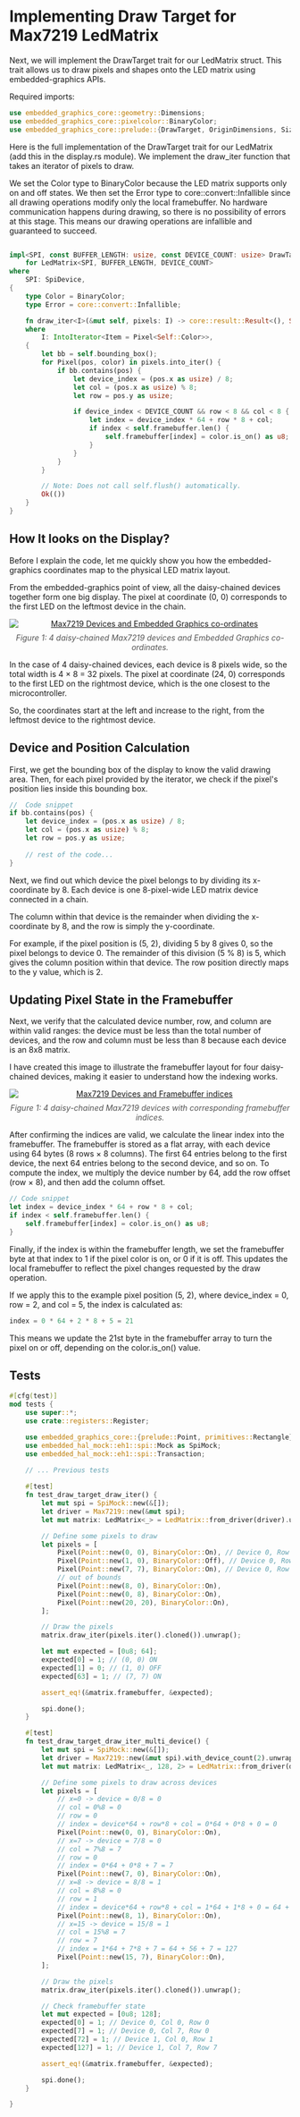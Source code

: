 # Implementing Draw Target for Max7219 LedMatrix

Next, we will implement the DrawTarget trait for our LedMatrix struct. This trait allows us to draw pixels and shapes onto the LED matrix using embedded-graphics APIs.

Required imports:

```rust
use embedded_graphics_core::geometry::Dimensions;
use embedded_graphics_core::pixelcolor::BinaryColor;
use embedded_graphics_core::prelude::{DrawTarget, OriginDimensions, Size};
```

Here is the full implementation of the DrawTarget trait for our LedMatrix (add this in the display.rs module). We implement the draw_iter function that takes an iterator of pixels to draw. 

We set the Color type to BinaryColor because the LED matrix supports only on and off states. We then set the Error type to core::convert::Infallible since all drawing operations modify only the local framebuffer. No hardware communication happens during drawing, so there is no possibility of errors at this stage. This means our drawing operations are infallible and guaranteed to succeed.

```rust

impl<SPI, const BUFFER_LENGTH: usize, const DEVICE_COUNT: usize> DrawTarget
    for LedMatrix<SPI, BUFFER_LENGTH, DEVICE_COUNT>
where
    SPI: SpiDevice,
{
    type Color = BinaryColor;
    type Error = core::convert::Infallible;

    fn draw_iter<I>(&mut self, pixels: I) -> core::result::Result<(), Self::Error>
    where
        I: IntoIterator<Item = Pixel<Self::Color>>,
    {
        let bb = self.bounding_box();
        for Pixel(pos, color) in pixels.into_iter() {
            if bb.contains(pos) {
                let device_index = (pos.x as usize) / 8;
                let col = (pos.x as usize) % 8;
                let row = pos.y as usize;

                if device_index < DEVICE_COUNT && row < 8 && col < 8 {
                    let index = device_index * 64 + row * 8 + col;
                    if index < self.framebuffer.len() {
                        self.framebuffer[index] = color.is_on() as u8;
                    }
                }
            }
        }

        // Note: Does not call self.flush() automatically.
        Ok(())
    }
}
```

## How It looks on the Display?

Before I explain the code, let me quickly show you how the embedded-graphics coordinates map to the physical LED matrix layout.

From the embedded-graphics point of view, all the daisy-chained devices together form one big display. The pixel at coordinate (0, 0) corresponds to the first LED on the leftmost device in the chain.

<div style="text-align: center;">
  <a href="./images/max7219-deviecs-embedded-graphics-co-ordinates.png"><img style="display: block; margin: auto;" alt="Max7219 Devices and Embedded Graphics co-ordinates" src="./images/max7219-deviecs-embedded-graphics-co-ordinates.png"/></a>
  <figcaption style="font-style: italic; margin-top: 8px; color: #555;">
    Figure 1: 4 daisy-chained Max7219 devices and Embedded Graphics co-ordinates.
  </figcaption>
</div> 

In the case of 4 daisy-chained devices, each device is 8 pixels wide, so the total width is 4 × 8 = 32 pixels. The pixel at coordinate (24, 0) corresponds to the first LED on the rightmost device, which is the one closest to the microcontroller.

So, the coordinates start at the left and increase to the right, from the leftmost device to the rightmost device.

## Device and Position Calculation

First, we get the bounding box of the display to know the valid drawing area. Then, for each pixel provided by the iterator, we check if the pixel's position lies inside this bounding box.

```rust
//  Code snippet
if bb.contains(pos) {
    let device_index = (pos.x as usize) / 8;
    let col = (pos.x as usize) % 8;
    let row = pos.y as usize;
    
    // rest of the code...
}
```

Next, we find out which device the pixel belongs to by dividing its x-coordinate by 8. Each device is one 8-pixel-wide LED matrix device connected in a chain.

The column within that device is the remainder when dividing the x-coordinate by 8, and the row is simply the y-coordinate.

For example, if the pixel position is (5, 2), dividing 5 by 8 gives 0, so the pixel belongs to device 0. The remainder of this division (5 % 8) is 5, which gives the column position within that device. The row position directly maps to the y value, which is 2.

## Updating Pixel State in the Framebuffer

Next, we verify that the calculated device number, row, and column are within valid ranges: the device must be less than the total number of devices, and the row and column must be less than 8 because each device is an 8x8 matrix. 

I have created this image to illustrate the framebuffer layout for four daisy-chained devices, making it easier to understand how the indexing works.

<div style="text-align: center;">
  <a href="./images/framebuffer-max7219-deviec-indices.svg"><img style="display: block; margin: auto;" alt="Max7219 Devices and Framebuffer indices" src="./images/framebuffer-max7219-deviec-indices.svg"/></a>
  <figcaption style="font-style: italic; margin-top: 8px; color: #555;">
    Figure 1: 4 daisy-chained Max7219 devices with corresponding framebuffer indices.
  </figcaption>
</div> 


After confirming the indices are valid, we calculate the linear index into the framebuffer. The framebuffer is stored as a flat array, with each device using 64 bytes (8 rows × 8 columns). The first 64 entries belong to the first device, the next 64 entries belong to the second device, and so on. To compute the index, we multiply the device number by 64, add the row offset (row × 8), and then add the column offset.

```rust
// Code snippet
let index = device_index * 64 + row * 8 + col;
if index < self.framebuffer.len() {
    self.framebuffer[index] = color.is_on() as u8;
}
```

Finally, if the index is within the framebuffer length, we set the framebuffer byte at that index to 1 if the pixel color is on, or 0 if it is off. This updates the local framebuffer to reflect the pixel changes requested by the draw operation.

If we apply this to the example pixel position (5, 2), where device_index = 0, row = 2, and col = 5, the index is calculated as:

```rust
index = 0 * 64 + 2 * 8 + 5 = 21
```

This means we update the 21st byte in the framebuffer array to turn the pixel on or off, depending on the color.is_on() value.


## Tests

```rust
#[cfg(test)]
mod tests {
    use super::*;
    use crate::registers::Register;

    use embedded_graphics_core::{prelude::Point, primitives::Rectangle};
    use embedded_hal_mock::eh1::spi::Mock as SpiMock;
    use embedded_hal_mock::eh1::spi::Transaction;

    // ... Previous tests
    
    #[test]
    fn test_draw_target_draw_iter() {
        let mut spi = SpiMock::new(&[]);
        let driver = Max7219::new(&mut spi);
        let mut matrix: LedMatrix<_> = LedMatrix::from_driver(driver).unwrap(); // 1 device, 64 pixels

        // Define some pixels to draw
        let pixels = [
            Pixel(Point::new(0, 0), BinaryColor::On), // Device 0, Row 0, Col 0
            Pixel(Point::new(1, 0), BinaryColor::Off), // Device 0, Row 0, Col 1
            Pixel(Point::new(7, 7), BinaryColor::On), // Device 0, Row 7, Col 7
            // out of bounds
            Pixel(Point::new(8, 0), BinaryColor::On),
            Pixel(Point::new(0, 8), BinaryColor::On),
            Pixel(Point::new(20, 20), BinaryColor::On),
        ];

        // Draw the pixels
        matrix.draw_iter(pixels.iter().cloned()).unwrap();

        let mut expected = [0u8; 64];
        expected[0] = 1; // (0, 0) ON
        expected[1] = 0; // (1, 0) OFF
        expected[63] = 1; // (7, 7) ON

        assert_eq!(&matrix.framebuffer, &expected);

        spi.done();
    }

    #[test]
    fn test_draw_target_draw_iter_multi_device() {
        let mut spi = SpiMock::new(&[]);
        let driver = Max7219::new(&mut spi).with_device_count(2).unwrap(); // 2 devices
        let mut matrix: LedMatrix<_, 128, 2> = LedMatrix::from_driver(driver).unwrap(); // 2 devices, 128 pixels

        // Define some pixels to draw across devices
        let pixels = [
            // x=0 -> device = 0/8 = 0
            // col = 0%8 = 0
            // row = 0
            // index = device*64 + row*8 + col = 0*64 + 0*8 + 0 = 0
            Pixel(Point::new(0, 0), BinaryColor::On),
            // x=7 -> device = 7/8 = 0
            // col = 7%8 = 7
            // row = 0
            // index = 0*64 + 0*8 + 7 = 7
            Pixel(Point::new(7, 0), BinaryColor::On),
            // x=8 -> device = 8/8 = 1
            // col = 8%8 = 0
            // row = 1
            // index = device*64 + row*8 + col = 1*64 + 1*8 + 0 = 64 + 8 + 0 = 72
            Pixel(Point::new(8, 1), BinaryColor::On),
            // x=15 -> device = 15/8 = 1
            // col = 15%8 = 7
            // row = 7
            // index = 1*64 + 7*8 + 7 = 64 + 56 + 7 = 127
            Pixel(Point::new(15, 7), BinaryColor::On),
        ];

        // Draw the pixels
        matrix.draw_iter(pixels.iter().cloned()).unwrap();

        // Check framebuffer state
        let mut expected = [0u8; 128];
        expected[0] = 1; // Device 0, Col 0, Row 0
        expected[7] = 1; // Device 0, Col 7, Row 0
        expected[72] = 1; // Device 1, Col 0, Row 1
        expected[127] = 1; // Device 1, Col 7, Row 7

        assert_eq!(&matrix.framebuffer, &expected);

        spi.done();
    }

}
```
